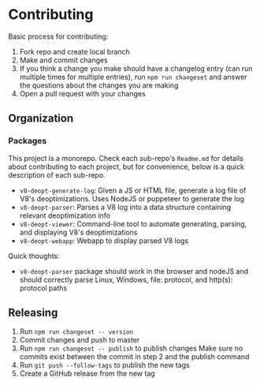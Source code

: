 # Contributing

Basic process for contributing:

1. Fork repo and create local branch
2. Make and commit changes
3. If you think a change you make should have a changelog entry (can run multiple times for multiple entries), run `npm run changeset` and answer the questions about the changes you are making
4. Open a pull request with your changes

## Organization

### Packages

This project is a monorepo. Check each sub-repo's `Readme.md` for details about contributing to each project, but for convenience, below is a quick description of each sub-repo.

- `v8-deopt-generate-log`: Given a JS or HTML file, generate a log file of V8's deoptimizations. Uses NodeJS or puppeteer to generate the log
- `v8-deopt-parser`: Parses a V8 log into a data structure containing relevant deoptimization info
- `v8-deopt-viewer`: Command-line tool to automate generating, parsing, and displaying V8's deoptimizations
- `v8-deopt-webapp`: Webapp to display parsed V8 logs

Quick thoughts:

- `v8-deopt-parser` package should work in the browser and nodeJS and should correctly parse Linux, Windows, file: protocol, and http(s): protocol paths

## Releasing

1. Run `npm run changeset -- version`
2. Commit changes and push to master
3. Run `npm run changeset -- publish` to publish changes
   Make sure no commits exist between the commit in step 2 and the publish command
4. Run `git push --follow-tags` to publish the new tags
5. Create a GitHub release from the new tag
